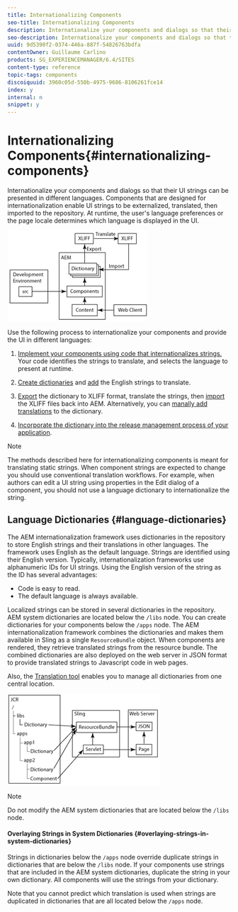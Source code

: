 ```yaml
---
title: Internationalizing Components
seo-title: Internationalizing Components
description: Internationalize your components and dialogs so that their UI strings can be presented in different languages
seo-description: Internationalize your components and dialogs so that their UI strings can be presented in different languages
uuid: 9d5390f2-0374-446a-887f-54826763bdfa
contentOwner: Guillaume Carlino
products: SG_EXPERIENCEMANAGER/6.4/SITES
content-type: reference
topic-tags: components
discoiquuid: 3960c05d-550b-4975-9686-8106261fce14
index: y
internal: n
snippet: y
---
```


# Internationalizing Components{#internationalizing-components}

Internationalize your components and dialogs so that their UI strings can be presented in different languages. Components that are designed for internationalization enable UI strings to be externalized, translated, then imported to the repository. At runtime, the user's language preferences or the page locale determines which language is displayed in the UI.

<!--
Comment Type: remark
Last Modified By: (sbroders@adobe.com)
Last Modified Date: 2017-11-30T05:24:59.486-0500
<p>Top image applies to process using xgettext-maven-plugin which is not yet available to the public. </p>
-->

<!--
Comment Type: draft

<img imageRotate="0" src="assets/chlimage_1-9.png" />
-->

![](assets/chlimage_1-10.png)

Use the following process to internationalize your components and provide the UI in different languages:

1. [Implement your components using code that internationalizes strings.](../../../sites/developing/using/i18n-dev.md) Your code identifies the strings to translate, and selects the language to present at runtime.
1. [Create dictionaries](../../../sites/developing/using/i18n-translator.md#creating-a-dictionary) and [add](../../../sites/developing/using/i18n-translator.md#adding-changing-and-removing-strings) the English strings to translate.

1. [Export](../../../sites/developing/using/i18n-translator.md#exporting-a-dictionary) the dictionary to XLIFF format, translate the strings, then [import](../../../sites/developing/using/i18n-translator.md#importing-a-dictionary) the XLIFF files back into AEM. Alternatively, you can [manally add translations](../../../sites/developing/using/i18n-translator.md#editing-translated-strings) to the dictionary.

1. [Incorporate the dictionary into the release management process of your application](../../../sites/developing/using/i18n-translator.md#publishing-dictionaries).

>[!NOTE]
>
>The methods described here for internationalizing components is meant for translating static strings. When component strings are expected to change you should use conventional translation workflows. For example, when authors can edit a UI string using properties in the Edit dialog of a component, you should not use a language dictionary to internationalize the string.

## Language Dictionaries {#language-dictionaries}

The AEM internationalization framework uses dictionaries in the repository to store English strings and their translations in other languages. The framework uses English as the default language. Strings are identified using their English version. Typically, internationalization frameworks use alphanumeric IDs for UI strings. Using the English version of the string as the ID has several advantages:

* Code is easy to read.
* The default language is always available.

Localized strings can be stored in several dictionaries in the repository. AEM system dictionaries are located below the `/libs` node. You can create dictionaries for your components below the `/apps` node. The AEM internationalization framework combines the dictionaries and makes them available in Sling as a single `ResourceBundle` object. When components are rendered, they retrieve translated strings from the resource bundle. The combined dictionaries are also deployed on the web server in JSON format to provide translated strings to Javascript code in web pages.

Also, the [Translation tool](../../../sites/developing/using/i18n-translator.md) enables you to manage all dictionaries from one central location.

![](assets/chlimage_1-11.png)

>[!NOTE]
>
>Do not modify the AEM system dictionaries that are located below the `/libs` node.

#### Overlaying Strings in System Dictionaries {#overlaying-strings-in-system-dictionaries}

Strings in dictionaries below the `/apps` node override duplicate strings in dictionaries that are below the `/libs` node. If your components use strings that are included in the AEM system dictionaries, duplicate the string in your own dictionary. All components will use the strings from your dictionary.

Note that you cannot predict which translation is used when strings are duplicated in dictionaries that are all located below the `/apps` node.
